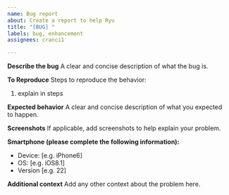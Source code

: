 ```yaml
---
name: Bug report
about: Create a report to help Ryu
title: "[BUG] "
labels: bug, enhancement
assignees: cranci1

---
```


**Describe the bug**
A clear and concise description of what the bug is.

**To Reproduce**
Steps to reproduce the behavior:
1) explain in steps

**Expected behavior**
A clear and concise description of what you expected to happen.

**Screenshots**
If applicable, add screenshots to help explain your problem.

**Smartphone (please complete the following information):**
 - Device: [e.g. iPhone6]
 - OS: [e.g. iOS8.1]
 - Version [e.g. 22]

**Additional context**
Add any other context about the problem here.
